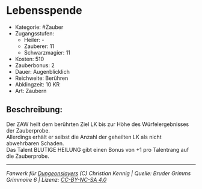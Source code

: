 # Lebensspende  
- Kategorie: #Zauber  
- Zugangsstufen:  
  - Heiler: -  
  - Zauberer: 11  
  - Schwarzmagier: 11  
- Kosten: 510  
- Zauberbonus: 2  
- Dauer: Augenblicklich  
- Reichweite: Berühren  
- Abklingzeit: 10 KR  
- Art: Zaubern     

## Beschreibung:
Der ZAW heilt dem berührten Ziel LK bis zur Höhe des Würfelergebnisses der Zauberprobe.<br>Allerdings erhält er selbst die Anzahl der geheilten LK als nicht abwehrbaren Schaden.<br>Das Talent BLUTIGE HEILUNG gibt einen Bonus von +1 pro Talentrang auf die Zauberprobe.


___
*Fanwerk für [Dungeonslayers](https://www.dungeonslayers.net/) (C) Christian Kennig | Quelle: Bruder Grimms Grimmoire 6 | Lizenz: [CC-BY-NC-SA 4.0](https://creativecommons.org/licenses/by-nc-sa/4.0/deed.de)*